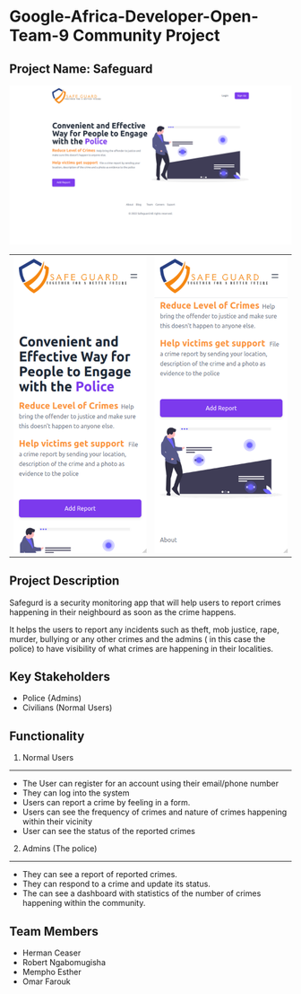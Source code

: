 # Google-Africa-Developer-Open-Team-9 Community Project

## Project Name: Safeguard

<img src="assets/desktop.png" alt="product Screenshot" width="640">

<table>
 <tr>
 <td>
    <img src="assets/mobile2.png" alt="product Screenshot" width="320"> 
    </td>
    <td> 
    <img src="assets/mobile1.png" alt="product Screenshot" width="320">
    </td>
    
   </tr> 
   
</table>

## Project Description
Safegurd is a security monitoring app that will help users to report crimes happening in their neighbourd as soon as the crime happens.

It helps the users to report any incidents such as theft, mob justice, rape, murder, bullying or any other crimes and the admins ( in this case the police) to have visibility of what crimes are happening in their localities.





## Key Stakeholders
- Police {Admins)
- Civilians (Normal Users)

## Functionality
1. Normal Users
----------------------------------
- The User can register for an account using their email/phone number
- They can log into the system 
- Users can report a crime by feeling in a form.
- Users can see the frequency of crimes and nature of crimes happening within their vicinity
- User can see the status of the reported crimes

2. Admins (The police)
-------------------------------
- They can see a report of reported crimes.
- They can respond to a crime and update its status.
- The can see a dashboard with statistics of the number of crimes happening within the community.


## Team Members
- Herman Ceaser 
- Robert Ngabomugisha
- Mempho Esther 
- Omar Farouk

 
